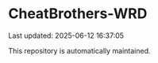 # CheatBrothers-WRD

Last updated: 2025-06-12 16:37:05

This repository is automatically maintained.
